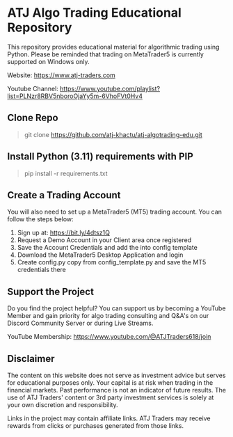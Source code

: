 # ATJ Algo Trading Educational Repository
This repository provides educational material for algorithmic trading using Python.
Please be reminded that trading on MetaTrader5 is currently supported on Windows only. 

Website:
https://www.atj-traders.com

Youtube Channel:
https://www.youtube.com/playlist?list=PLNzr8RBV5nboroOjaYy5m-6VhoFVt0Hv4

## Clone Repo
> git clone https://github.com/atj-khactu/atj-algotrading-edu.git

## Install Python (3.11) requirements with PIP
> pip install -r requirements.txt

## Create a Trading Account
You will also need to set up a MetaTrader5 (MT5) trading account. You can follow the steps below:
1) Sign up at: https://bit.ly/4dtsz1Q
2) Request a Demo Account in your Client area once registered
3) Save the Account Credentials and add the into config template
4) Download the MetaTrader5 Desktop Application and login
5) Create config.py copy from config_template.py and save the MT5 credentials there

## Support the Project
Do you find the project helpful? You can support us by becoming a YouTube Member and gain priority for 
algo trading consulting and Q&A's on our Discord Community Server or during Live Streams.

YouTube Membership:
https://www.youtube.com/@ATJTraders618/join

## Disclaimer
The content on this website does not serve as investment advice but serves for educational purposes only. 
Your capital is at risk when trading in the financial markets. Past performance is not an indicator of future results. 
The use of ATJ Traders' content or 3rd party investment services is solely at your own discretion and responsibility.

Links in the project may contain affiliate links. ATJ Traders may receive rewards from clicks or purchases generated 
from those links.